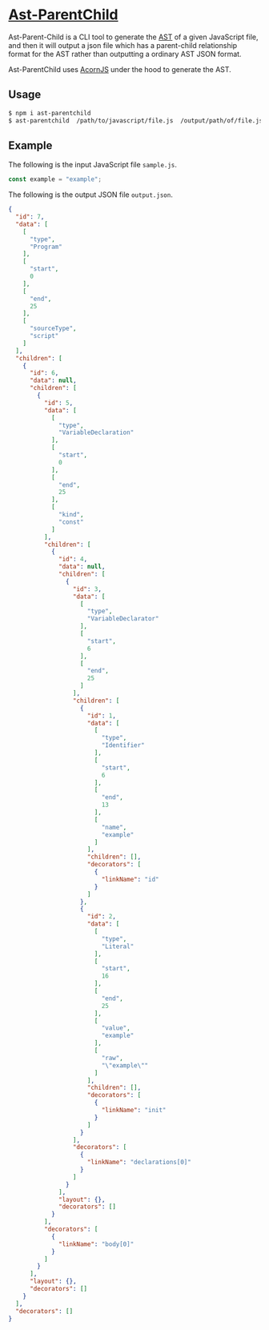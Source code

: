 # [Ast-ParentChild](https://www.npmjs.com/package/@ffalpha)


Ast-Parent-Child is a CLI tool to generate the [AST](https://www.digitalocean.com/community/tutorials/js-traversing-ast) of a given JavaScript file, and then it will output a json file which has a parent-child relationship format for the AST rather than outputting a ordinary AST JSON format.

Ast-ParentChild uses [AcornJS](https://github.com/acornjs/acorn) under the hood to generate the AST.

## Usage

```bash
$ npm i ast-parentchild
$ ast-parentchild  /path/to/javascript/file.js  /output/path/of/file.json
```

## Example 

The following is the input JavaScript file `sample.js`.

```javascript
const example = "example";

```

The following is the output JSON file `output.json`.

```json
{
  "id": 7,
  "data": [
    [
      "type",
      "Program"
    ],
    [
      "start",
      0
    ],
    [
      "end",
      25
    ],
    [
      "sourceType",
      "script"
    ]
  ],
  "children": [
    {
      "id": 6,
      "data": null,
      "children": [
        {
          "id": 5,
          "data": [
            [
              "type",
              "VariableDeclaration"
            ],
            [
              "start",
              0
            ],
            [
              "end",
              25
            ],
            [
              "kind",
              "const"
            ]
          ],
          "children": [
            {
              "id": 4,
              "data": null,
              "children": [
                {
                  "id": 3,
                  "data": [
                    [
                      "type",
                      "VariableDeclarator"
                    ],
                    [
                      "start",
                      6
                    ],
                    [
                      "end",
                      25
                    ]
                  ],
                  "children": [
                    {
                      "id": 1,
                      "data": [
                        [
                          "type",
                          "Identifier"
                        ],
                        [
                          "start",
                          6
                        ],
                        [
                          "end",
                          13
                        ],
                        [
                          "name",
                          "example"
                        ]
                      ],
                      "children": [],
                      "decorators": [
                        {
                          "linkName": "id"
                        }
                      ]
                    },
                    {
                      "id": 2,
                      "data": [
                        [
                          "type",
                          "Literal"
                        ],
                        [
                          "start",
                          16
                        ],
                        [
                          "end",
                          25
                        ],
                        [
                          "value",
                          "example"
                        ],
                        [
                          "raw",
                          "\"example\""
                        ]
                      ],
                      "children": [],
                      "decorators": [
                        {
                          "linkName": "init"
                        }
                      ]
                    }
                  ],
                  "decorators": [
                    {
                      "linkName": "declarations[0]"
                    }
                  ]
                }
              ],
              "layout": {},
              "decorators": []
            }
          ],
          "decorators": [
            {
              "linkName": "body[0]"
            }
          ]
        }
      ],
      "layout": {},
      "decorators": []
    }
  ],
  "decorators": []
}
```



